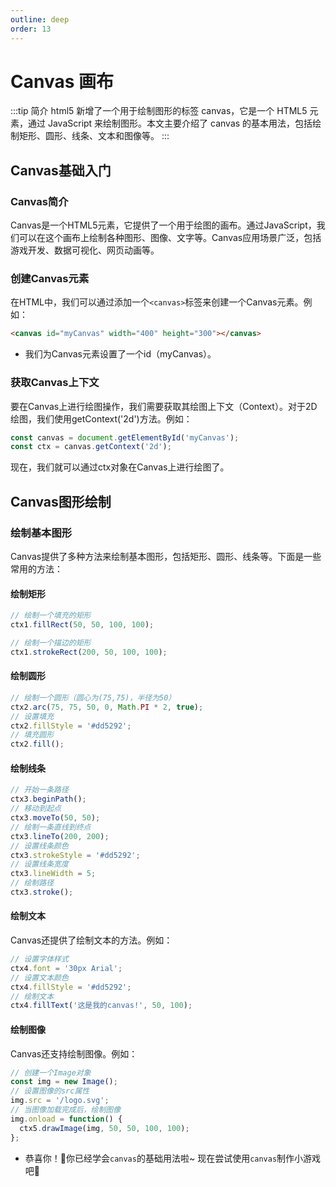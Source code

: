 ```yaml
---
outline: deep
order: 13
---
```


# Canvas 画布

<ArticleMetadata />

:::tip 简介
html5 新增了一个用于绘制图形的标签 canvas，它是一个 HTML5 元素，通过 JavaScript 来绘制图形。本文主要介绍了 canvas 的基本用法，包括绘制矩形、圆形、线条、文本和图像等。
:::

## Canvas基础入门

### Canvas简介

Canvas是一个HTML5元素，它提供了一个用于绘图的画布。通过JavaScript，我们可以在这个画布上绘制各种图形、图像、文字等。Canvas应用场景广泛，包括游戏开发、数据可视化、网页动画等。

### 创建Canvas元素

在HTML中，我们可以通过添加一个`<canvas>`标签来创建一个Canvas元素。例如：

```html
<canvas id="myCanvas" width="400" height="300"></canvas>
```

- 我们为Canvas元素设置了一个id（myCanvas）。

### 获取Canvas上下文

要在Canvas上进行绘图操作，我们需要获取其绘图上下文（Context）。对于2D绘图，我们使用getContext('2d')方法。例如：

```js
const canvas = document.getElementById('myCanvas');
const ctx = canvas.getContext('2d');
```

现在，我们就可以通过ctx对象在Canvas上进行绘图了。

## Canvas图形绘制

### 绘制基本图形

Canvas提供了多种方法来绘制基本图形，包括矩形、圆形、线条等。下面是一些常用的方法：

#### 绘制矩形

```js
// 绘制一个填充的矩形
ctx1.fillRect(50, 50, 100, 100);

// 绘制一个描边的矩形
ctx1.strokeRect(200, 50, 100, 100);
```

<canvas id="myCanvas1" width="400" height="200"></canvas>

#### 绘制圆形

```js
// 绘制一个圆形（圆心为(75,75)，半径为50）
ctx2.arc(75, 75, 50, 0, Math.PI * 2, true);
// 设置填充
ctx2.fillStyle = '#dd5292';
// 填充圆形
ctx2.fill();
```

<canvas id="myCanvas2" width="400" height="200"></canvas>

#### 绘制线条

```js
// 开始一条路径
ctx3.beginPath();
// 移动到起点
ctx3.moveTo(50, 50);
// 绘制一条直线到终点
ctx3.lineTo(200, 200);
// 设置线条颜色
ctx3.strokeStyle = '#dd5292';
// 设置线条宽度
ctx3.lineWidth = 5;
// 绘制路径
ctx3.stroke();
```

<canvas id="myCanvas3" width="400" height="200"></canvas>

#### 绘制文本

Canvas还提供了绘制文本的方法。例如：

```js
// 设置字体样式
ctx4.font = '30px Arial';
// 设置文本颜色
ctx4.fillStyle = '#dd5292';
// 绘制文本
ctx4.fillText('这是我的canvas!', 50, 100);
```

<canvas id="myCanvas4" width="400" height="200"></canvas>

#### 绘制图像

Canvas还支持绘制图像。例如：

```js
// 创建一个Image对象
const img = new Image();
// 设置图像的src属性
img.src = '/logo.svg';
// 当图像加载完成后，绘制图像
img.onload = function() {
  ctx5.drawImage(img, 50, 50, 100, 100);
};
```

<canvas id="myCanvas5" width="400" height="200"></canvas>

- 恭喜你！🥳你已经学会`canvas`的基础用法啦~ 现在尝试使用`canvas`制作小游戏吧🐶

<LastUpdated time="2024/11/6 16:48:18"/>

<script setup>
import { onMounted } from 'vue';

onMounted(() => {
    //获取canvas元素
    const canvas1 = document.getElementById('myCanvas1');
    const canvas2 = document.getElementById('myCanvas2');
    const canvas3 = document.getElementById('myCanvas3');
    const canvas4 = document.getElementById('myCanvas4');
    const canvas5 = document.getElementById('myCanvas5');
    const ctx1 = canvas1.getContext('2d');
    const ctx2 = canvas2.getContext('2d');
    const ctx3 = canvas3?.getContext('2d');
    const ctx4 = canvas4?.getContext('2d');
    const ctx5 = canvas5?.getContext('2d');

    /* 绘制矩形 */
    // 绘制一个填充的矩形
    ctx1.fillRect(50, 50, 100, 100);
    // 绘制一个描边的矩形
    ctx1.strokeRect(200, 50, 100, 100);

    /* 绘制圆形 */
    // 绘制一个圆形（圆心为(75,75)，半径为50）
    ctx2.arc(75, 75, 50, 0, Math.PI * 2, true);
    // 设置填充颜色
    ctx2.fillStyle = '#dd5292';
    // 填充圆形
    ctx2.fill();

    /* 绘制线条 */
    // 开始一条路径
    ctx3.beginPath();
    // 移动到起点
    ctx3.moveTo(50, 50);
    // 绘制一条直线到终点
    ctx3.lineTo(200, 200);
    // 设置线条颜色
    ctx3.strokeStyle = '#dd5292';
    // 设置线条宽度
    ctx3.lineWidth = 5;
    // 绘制路径
    ctx3.stroke();

    /* 绘制文本 */
    // 设置字体样式
    ctx4.font = '30px Arial';
    // 设置文本颜色
    ctx4.fillStyle = '#dd5292';
    // 绘制文本
    ctx4.fillText('这是我的canvas!', 50, 100);

    /* 绘制图像 */
    // 创建一个Image对象
    const img = new Image();
    // 设置图像的src属性
    img.src = '/logo.svg';
    // 当图像加载完成后，绘制图像
    img.onload = function() {
      ctx5.drawImage(img, 50, 50, 100, 100);
    };
})

</script>

<style scoped>
canvas{
    max-width: 100%;
}
</style>